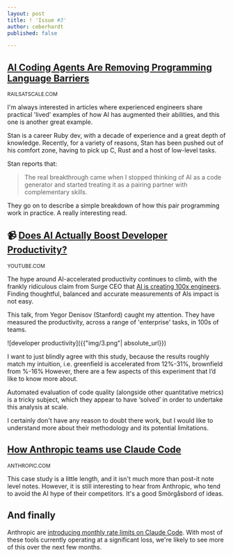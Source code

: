 ```yaml
---
layout: post
title: ! 'Issue #3'
author: ceberhardt
published: false

---
```


## [AI Coding Agents Are Removing Programming Language Barriers](https://railsatscale.com/2025-07-19-ai-coding-agents-are-removing-programming-language-barriers/)

<small>RAILSATSCALE.COM</small>

I'm always interested in articles where experienced engineers share practical 'lived' examples of how AI has augmented their abilities, and this one is another great example. 

Stan is a career Ruby dev, with a decade of experience and a great depth of knowledge. Recently, for a variety of reasons, Stan has been pushed out of his comfort zone, having to pick up C, Rust and a host of low-level tasks. 

Stan reports that:

> The real breakthrough came when I stopped thinking of AI as a code generator and started treating it as a pairing partner with complementary skills.

They go on to describe a simple breakdown of how this pair programming work in practice. A really interesting read.

## 📹 [Does AI Actually Boost Developer Productivity?](https://www.youtube.com/watch?v=tbDDYKRFjhk)

<small>YOUTUBE.COM</small>

The hype around AI-accelerated productivity continues to climb, with the frankly ridiculous claim from Surge CEO that [AI is creating 100x engineers](https://www.businessinsider.com/surge-ceo-ai-100x-engineers-2025-7). Finding thoughtful, balanced and accurate measurements of AIs impact is not easy.

This talk, from Yegor Denisov (Stanford) caught my attention. They have measured the productivity, across a range of 'enterprise' tasks, in 100s of teams.

![developer productivity]({{"img/3.png"| absolute_url}})

I want to just blindly agree with this study, because the results roughly match my intuition, i.e. greenfield is accelerated from 12%-31%, brownfield from %-16% However, there are a few aspects of this experiment that I’d like to know more about.

Automated evaluation of code quality (alongside other quantitative metrics) is a tricky subject, which they appear to have ‘solved’ in order to undertake this analysis at scale. 

I certainly don't have any reason to doubt there work, but I would like to understand more about their methodology and its potential limitations.

## [How Anthropic teams use Claude Code](https://www.anthropic.com/news/how-anthropic-teams-use-claude-code)

<small>ANTHROPIC.COM</small>

This case study is a little length, and it isn't much more than post-it note level notes. However, it is still interesting to hear from Anthropic, who tend to avoid the AI hype of their competitors. It's a good Smörgåsbord of ideas.

## And finally

Anthropic are [introducing monthly rate limits on Claude Code](https://news.ycombinator.com/item?id=44713757). With most of these tools currently operating at a significant loss, we're likely to see more of this over the next few months.


